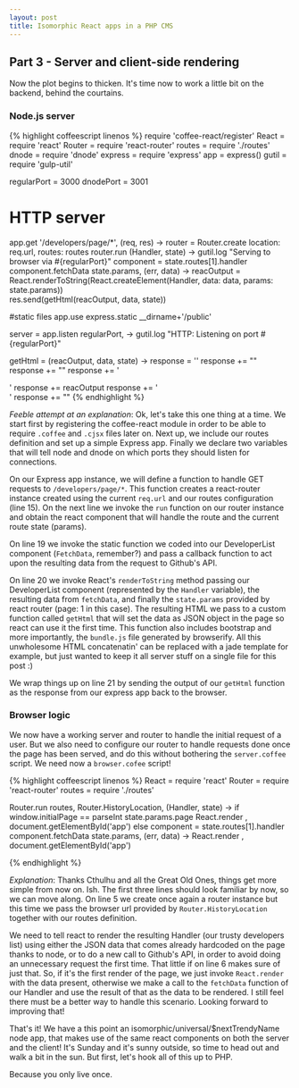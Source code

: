 ```yaml
---
layout: post
title: Isomorphic React apps in a PHP CMS
---
```


## Part 3 - Server and client-side rendering

Now the plot begins to thicken. It's time now to work a little bit on the backend, behind the courtains. 

### Node.js server

{% highlight coffeescript linenos %}
require 'coffee-react/register'
React = require 'react'
Router = require 'react-router'
routes = require './routes'
dnode = require 'dnode'
express = require 'express'
app = express()
gutil = require 'gulp-util'

regularPort = 3000
dnodePort = 3001

# HTTP server
app.get '/developers/page/*', (req, res) ->
  router = Router.create location: req.url, routes: routes
  router.run (Handler, state) ->
      gutil.log "Serving to browser via #{regularPort}"
      component = state.routes[1].handler
      component.fetchData state.params, (err, data) ->
        reacOutput = React.renderToString(React.createElement(Handler, data: data, params: state.params))        
        res.send(getHtml(reacOutput, data, state))

#static files
app.use express.static __dirname+'/public'

server = app.listen regularPort, ->
  gutil.log "HTTP: Listening on port #{regularPort}"

getHtml = (reacOutput, data, state) ->
  response = '<link rel="stylesheet" href="https://maxcdn.bootstrapcdn.com/bootstrap/3.3.5/css/bootstrap.min.css">'
  response += "<script>window.reactData = #{JSON.stringify(data)}</script>"
  response += "<script>window.initialPage = #{state.params.page}</script>"
  response += '<div id="app" class="container">'
  response += reacOutput
  response += '</div>'
  response +=  "<script src='http://localhost:#{regularPort}/js/bundle.js'></script>"
{% endhighlight %}

*Feeble attempt at an explanation*: Ok, let's take this one thing at a time. We start first by registering the coffee-react module in order to be able to require `.coffee` and `.cjsx` files later on. Next up, we include our routes definition and set up a simple Express app. Finally we declare two variables that will tell node and dnode on which ports they should listen for connections.

On our Express app instance, we will define a function to handle GET requests to `/developers/page/*`. This function creates a react-router instance created using the current `req.url` and our routes configuration (line 15). On the next line we invoke the `run` function on our router instance and obtain the react component that will handle the route  and the current route state (params).

On line 19 we invoke the static function we coded into our DeveloperList component (`FetchData`, remember?) and pass a callback function to act upon the resulting data from the request to Github's API.

On line 20 we invoke React's `renderToString` method passing our DeveloperList component (represented by the `Handler` variable), the resulting data from `fetchData`, and finally the `state.params` provided by react router (page: 1 in this case). The resulting HTML we pass to a custom function called `getHtml`  that will set the data as JSON object in the page so react can use it the first time. This function also includes bootstrap and more importantly, the `bundle.js` file generated by browserify. All this unwholesome HTML concatenatin' can be replaced with a jade template for example, but just wanted to keep it all server stuff on a single file for this post :)

We wrap things up on line 21 by sending the output of our `getHtml` function as the response from our express app back to the browser.

### Browser logic

We  now have a working server and router to handle the initial request of a user. But we also need to configure our router to handle requests done once the page has been served, and do this without bothering the `server.coffee` script. We need now a `browser.cofee` script!


{% highlight coffeescript linenos %}
React = require 'react'
Router = require 'react-router'
routes = require './routes'

Router.run routes, Router.HistoryLocation, (Handler, state) ->
  if window.initialPage == parseInt state.params.page
    React.render <Handler data={window.reactData} params={state.params}/>, document.getElementById('app')
  else
    component = state.routes[1].handler
    component.fetchData state.params, (err, data) ->
      React.render <Handler data={data} params={state.params}/>, document.getElementById('app')

{% endhighlight %}

*Explanation*: Thanks Cthulhu and all the Great Old Ones, things get more simple from now on. Ish. The first three lines should look familiar by now, so we can move along. On line 5 we create once again a router instance but this time we pass the browser url provided by `Router.HistoryLocation` together with our routes definition.

We need to tell react to render the resulting Handler (our trusty developers list) using either the JSON data that comes already hardcoded on the page thanks to node, or to do a new call to Github's API, in order to avoid doing an unnecessary request the first time. That little if on line 6 makes sure of just that. So, if it's the first render of the page, we just invoke `React.render` with the data present, otherwise we make a call to the `fetchData` function of our Handler and use the result of that as the data to be rendered. I still feel there must be a better way to handle this scenario. Looking forward to improving that!

That's it! We have a this point an isomorphic/universal/$nextTrendyName node app, that makes use of the same react components on both the server and the client! It's Sunday and it's sunny outside, so time to head out and walk a bit in the sun. But first, let's hook all of this up to PHP. 

Because you only live once.
